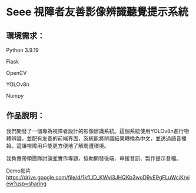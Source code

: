 # Seee 視障者友善影像辨識聽覺提示系統

## 環境需求：
Python 3.9.19

Flask

OpenCV

YOLOv8n

Numpy

## 作品說明：
我們開發了一個專為視障者設計的影像辦識系統。這個系統使用YOLOv8n進行物體辨識，並配有友善的前端界面，系統能將辨識結果轉換為中文，並透過語音播報。這讓視障用戶能更方便地了解周遭環境。

我負責帶領團隊討論並實作專題，協助開發後端、串接音訊、製作提示音檔。

Demo影片
https://drive.google.com/file/d/1kfLlD_KWvi3JHQKb3woD9vE9gFLuWciK/view?usp=sharing
